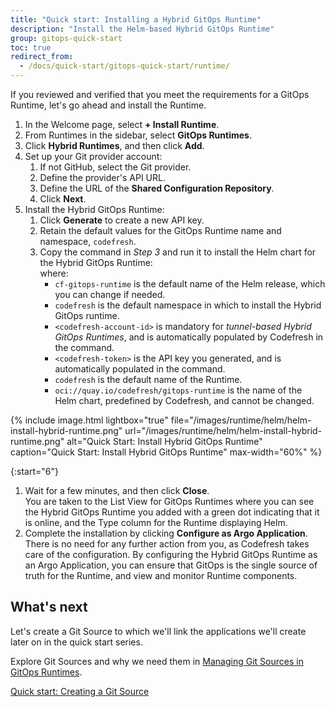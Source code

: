 ```yaml
---
title: "Quick start: Installing a Hybrid GitOps Runtime"
description: "Install the Helm-based Hybrid GitOps Runtime"
group: gitops-quick-start
toc: true
redirect_from:
  - /docs/quick-start/gitops-quick-start/runtime/
---
```




If you reviewed and verified that you meet the requirements for a GitOps Runtime, let's go ahead and install the Runtime.


1. In the Welcome page, select **+ Install Runtime**.
1. From Runtimes in the sidebar, select **GitOps Runtimes**.
1. Click **Hybrid Runtimes**, and then click **Add**.
1. Set up your Git provider account:
    1. If not GitHub, select the Git provider.  
    1. Define the provider's API URL.
    1. Define the URL of the **Shared Configuration Repository**.
    1. Click **Next**.
1. Install the Hybrid GitOps Runtime:
    1. Click **Generate** to create a new API key.
    1. Retain the default values for the GitOps Runtime name and namespace, `codefresh`.
    1. Copy the command in _Step 3_ and run it to install the Helm chart for the Hybrid GitOps Runtime:   
        where:  
        * `cf-gitops-runtime` is the default name of the Helm release, which you can change if needed.  
        * `codefresh` is the default namespace in which to install the Hybrid GitOps runtime.
        * `<codefresh-account-id>` is mandatory for _tunnel-based Hybrid GitOps Runtimes_, and is automatically populated by Codefresh in the command. 
        * `<codefresh-token>` is the API key you generated, and is automatically populated in the command.
        * `codefresh` is the default name of the Runtime. 
        * `oci://quay.io/codefresh/gitops-runtime` is the name of the Helm chart, predefined by Codefresh, and cannot be changed.

{% include
image.html
lightbox="true"
file="/images/runtime/helm/helm-install-hybrid-runtime.png"
url="/images/runtime/helm/helm-install-hybrid-runtime.png"
alt="Quick Start: Install Hybrid GitOps Runtime"
caption="Quick Start: Install Hybrid GitOps Runtime"
max-width="60%"
%}

{:start="6"}
1. Wait for a few minutes, and then click **Close**.  
   You are taken to the List View for GitOps Runtimes where you can see the Hybrid GitOps Runtime you added with a green dot indicating that it is online, and the Type column for the Runtime displaying Helm.
1. Complete the installation by clicking **Configure as Argo Application**.  
  There is no need for any further action from you, as Codefresh takes care of the configuration.
  By configuring the Hybrid GitOps Runtime as an Argo Application, you can ensure that GitOps is the single source of truth for the Runtime, and view and monitor Runtime components. 




## What's next
Let's create a Git Source to which we'll link the applications we'll create later on in the quick start series. 

Explore Git Sources and why we need them in [Managing Git Sources in GitOps Runtimes]({{site.baseurl}}/docs/gitops-quick-start/products/). 

[Quick start: Creating a Git Source]({{site.baseurl}}/docs/gitops-quick-start/products/quick-start-product-create.md)




